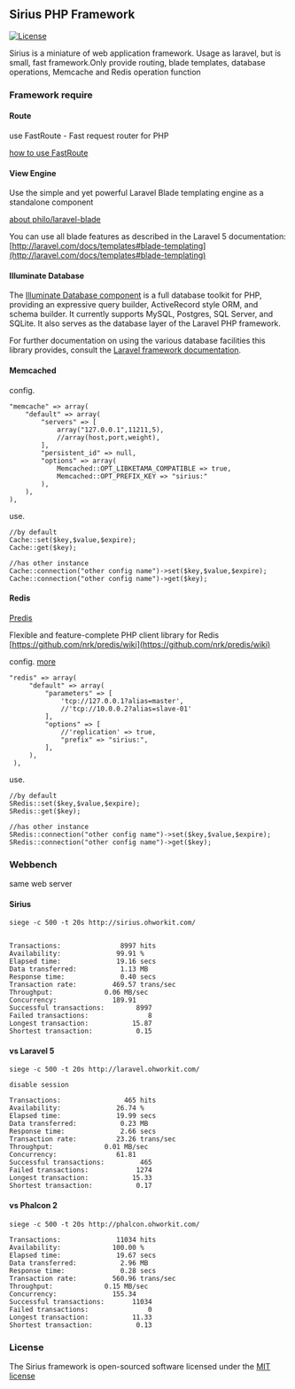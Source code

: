 ## Sirius PHP Framework

[![License](http://poser.pugx.org/laravel/framework/license.svg)](http://ohworkit.com/sirius)

Sirius is a miniature of web application framework. Usage as laravel, but is small, fast framework.Only provide routing, blade templates, database operations, Memcache and Redis operation function

### Framework require


#### Route

use FastRoute - Fast request router for PHP 

[how to use FastRoute](https://github.com/nikic/FastRoute)

#### View Engine

Use the simple and yet powerful Laravel Blade templating engine as a standalone component

[about philo/laravel-blade](https://github.com/PhiloNL/Laravel-Blade)

You can use all blade features as described in the Laravel 5 documentation: [http://laravel.com/docs/templates#blade-templating](http://laravel.com/docs/templates#blade-templating)


#### Illuminate Database

The [Illuminate Database component](https://github.com/illuminate/database) is a full database toolkit for PHP, providing an expressive query builder, ActiveRecord style ORM, and schema builder. It currently supports MySQL, Postgres, SQL Server, and SQLite. It also serves as the database layer of the Laravel PHP framework.

For further documentation on using the various database facilities this library provides, consult the [Laravel framework documentation](http://laravel.com/docs).

#### Memcached

config.

```
"memcache" => array(
    "default" => array(
        "servers" => [
            array("127.0.0.1",11211,5),
            //array(host,port,weight),
        ],
        "persistent_id" => null,
        "options" => array(
            Memcached::OPT_LIBKETAMA_COMPATIBLE => true,
            Memcached::OPT_PREFIX_KEY => "sirius:"
        ),
    ),
),
```


use.

```
//by default
Cache::set($key,$value,$expire);
Cache::get($key);

//has other instance
Cache::connection("other config name")->set($key,$value,$expire);
Cache::connection("other config name")->get($key);
```
    
#### Redis

[Predis](https://github.com/nrk/predis)

Flexible and feature-complete PHP client library for Redis [https://github.com/nrk/predis/wiki](https://github.com/nrk/predis/wiki)

config. [more](https://github.com/nrk/predis)

```
"redis" => array(
     "default" => array(
         "parameters" => [
             'tcp://127.0.0.1?alias=master',
             //'tcp://10.0.0.2?alias=slave-01'
         ],
         "options" => [
             //'replication' => true,
             "prefix" => "sirius:",
         ],
     ),
 ),
```

use.

```
//by default
SRedis::set($key,$value,$expire);
SRedis::get($key);

//has other instance
SRedis::connection("other config name")->set($key,$value,$expire);
SRedis::connection("other config name")->get($key);
```

### Webbench

same web server

#### Sirius

``siege -c 500 -t 20s http://sirius.ohworkit.com/``

```

Transactions:		        8997 hits
Availability:		       99.91 %
Elapsed time:		       19.16 secs
Data transferred:	        1.13 MB
Response time:		        0.40 secs
Transaction rate:	      469.57 trans/sec
Throughput:		        0.06 MB/sec
Concurrency:		      189.91
Successful transactions:        8997
Failed transactions:	           8
Longest transaction:	       15.87
Shortest transaction:	        0.15
```

#### vs Laravel 5

``siege -c 500 -t 20s http://laravel.ohworkit.com/``

`disable session`

```
Transactions:		         465 hits
Availability:		       26.74 %
Elapsed time:		       19.99 secs
Data transferred:	        0.23 MB
Response time:		        2.66 secs
Transaction rate:	       23.26 trans/sec
Throughput:		        0.01 MB/sec
Concurrency:		       61.81
Successful transactions:         465
Failed transactions:	        1274
Longest transaction:	       15.33
Shortest transaction:	        0.17
```

#### vs Phalcon 2

``siege -c 500 -t 20s http://phalcon.ohworkit.com/``

```
Transactions:		       11034 hits
Availability:		      100.00 %
Elapsed time:		       19.67 secs
Data transferred:	        2.96 MB
Response time:		        0.28 secs
Transaction rate:	      560.96 trans/sec
Throughput:		        0.15 MB/sec
Concurrency:		      155.34
Successful transactions:       11034
Failed transactions:	           0
Longest transaction:	       11.33
Shortest transaction:	        0.13
```

### License

The Sirius framework is open-sourced software licensed under the [MIT license](http://opensource.org/licenses/MIT)
